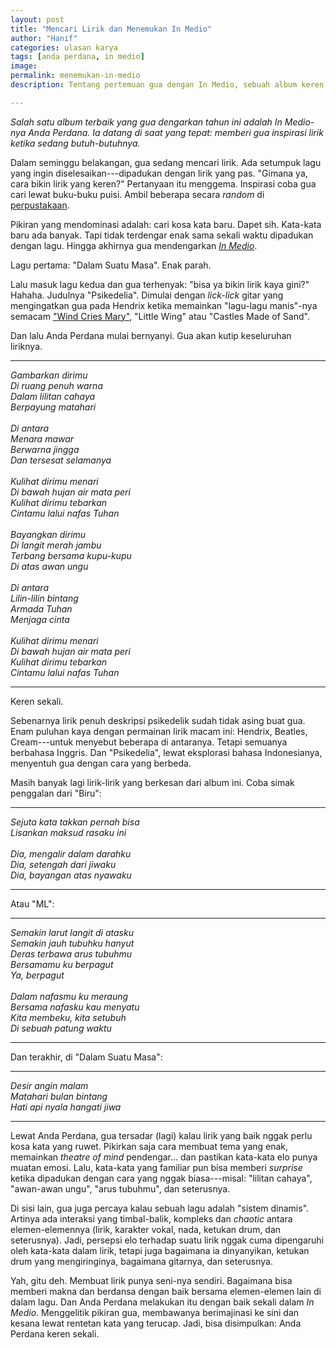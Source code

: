 ```yaml
---
layout: post
title: "Mencari Lirik dan Menemukan In Medio"
author: "Hanif" 
categories: ulasan karya
tags: [anda perdana, in medio]
image: 
permalink: menemukan-in-medio
description: Tentang pertemuan gua dengan In Medio, sebuah album keren dari Anda Perdana yang memberikan gua inspirasi dengan lirik-liriknya yang penuh kesan.

---
```


*Salah satu album terbaik yang gua dengarkan tahun ini adalah In Medio-nya Anda Perdana. Ia datang di saat yang tepat: memberi gua inspirasi lirik ketika sedang butuh-butuhnya.*<!--more-->

Dalam seminggu belakangan, gua sedang mencari lirik. Ada setumpuk lagu yang ingin diselesaikan---dipadukan dengan lirik yang pas. "Gimana ya, cara bikin lirik yang keren?" Pertanyaan itu menggema. Inspirasi coba gua cari lewat buku-buku puisi. Ambil beberapa secara *random* di [perpustakaan](https://gondolasoy.wordpress.com/2022/12/25/perpustakaan/). 

Pikiran yang mendominasi adalah: cari kosa kata baru. Dapet sih. Kata-kata baru ada banyak. Tapi tidak terdengar enak sama sekali waktu dipadukan dengan lagu. Hingga akhirnya gua mendengarkan [*In Medio*](https://www.youtube.com/watch?v=0Cmi9rzB6JA). 

Lagu pertama: "Dalam Suatu Masa". Enak parah. 

Lalu masuk lagu kedua dan gua terhenyak: "bisa ya bikin lirik kaya gini?" Hahaha. Judulnya "Psikedelia". Dimulai dengan *lick-lick* gitar yang mengingatkan gua pada Hendrix ketika memainkan "lagu-lagu manis"-nya semacam ["Wind Cries Mary"](https://www.youtube.com/watch?v=r0EMrJTgqgM), "Little Wing" atau "Castles Made of Sand".

Dan lalu Anda Perdana mulai bernyanyi. Gua akan kutip keseluruhan liriknya. 

***************************
*Gambarkan dirimu*
<br>
*Di ruang penuh warna*
<br>
*Dalam lilitan cahaya*
<br>
*Berpayung matahari*
<br>
<br>
*Di antara*
<br>
*Menara mawar*
<br>
*Berwarna jingga*
<br>
*Dan tersesat selamanya*
<br>
<br>
*Kulihat dirimu menari*
<br>
*Di bawah hujan air mata peri*
<br>
*Kulihat dirimu tebarkan*
<br>
*Cintamu lalui nafas Tuhan*
<br>
<br>
*Bayangkan dirimu*
<br>
*Di langit merah jambu*
<br>
*Terbang bersama kupu-kupu*
<br>
*Di atas awan ungu*
<br>
<br>
*Di antara*
<br>
*Lilin-lilin bintang*
<br>
*Armada Tuhan*
<br>
*Menjaga cinta*
<br>
<br>
*Kulihat dirimu menari*
<br>
*Di bawah hujan air mata peri*
<br>
*Kulihat dirimu tebarkan*
<br>
*Cintamu lalui nafas Tuhan*
<br>

***************************


Keren sekali.

Sebenarnya lirik penuh deskripsi psikedelik sudah tidak asing buat gua. Enam puluhan kaya dengan permainan lirik macam ini: Hendrix, Beatles, Cream---untuk menyebut beberapa di antaranya. Tetapi semuanya berbahasa Inggris. Dan "Psikedelia", lewat eksplorasi bahasa Indonesianya, menyentuh gua dengan cara yang berbeda. 

Masih banyak lagi lirik-lirik yang berkesan dari album ini. Coba simak penggalan dari "Biru":

***************************

*Sejuta kata takkan pernah bisa*
<br>
*Lisankan maksud rasaku ini*
<br>
<br>
*Dia, mengalir dalam darahku*
<br>
*Dia, setengah dari jiwaku*
<br>
*Dia, bayangan atas nyawaku*
<br>

***************************

Atau "ML":

***************************

*Semakin larut langit di atasku*
<br>
*Semakin jauh tubuhku hanyut*
<br>
*Deras terbawa arus tubuhmu*
<br>
*Bersamamu ku berpagut*
<br>
*Ya, berpagut*
<br>
<br>
*Dalam nafasmu ku meraung*
<br>
*Bersama nafasku kau menyatu*
<br>
*Kita membeku, kita setubuh*
<br>
*Di sebuah patung waktu*
<br>

***************************

Dan terakhir, di "Dalam Suatu Masa":

***************************

*Desir angin malam*
<br>
*Matahari bulan bintang*
<br>
*Hati api nyala hangati jiwa*
<br>

***************************

Lewat Anda Perdana, gua tersadar (lagi) kalau lirik yang baik nggak perlu kosa kata yang ruwet. Pikirkan saja cara membuat tema yang enak, memainkan *theatre of mind* pendengar... dan pastikan kata-kata elo punya muatan emosi. Lalu, kata-kata yang familiar pun bisa memberi *surprise* ketika dipadukan dengan cara yang nggak biasa---misal: "lilitan cahaya", "awan-awan ungu", "arus tubuhmu", dan seterusnya. 

Di sisi lain, gua juga percaya kalau sebuah lagu adalah "sistem dinamis". Artinya ada interaksi yang timbal-balik, kompleks dan *chaotic* antara elemen-elemennya (lirik, karakter vokal, nada, ketukan drum, dan seterusnya). Jadi, persepsi elo terhadap suatu lirik nggak cuma dipengaruhi oleh kata-kata dalam lirik, tetapi juga bagaimana ia dinyanyikan, ketukan drum yang mengiringinya, bagaimana gitarnya, dan seterusnya. 

Yah, gitu deh. Membuat lirik punya seni-nya sendiri. Bagaimana bisa memberi makna dan berdansa dengan baik bersama elemen-elemen lain di dalam lagu. Dan Anda Perdana melakukan itu dengan baik sekali dalam *In Medio*. Menggelitik pikiran gua, membawanya berimajinasi ke sini dan kesana lewat rentetan kata yang terucap. Jadi, bisa disimpulkan: Anda Perdana keren sekali. 

